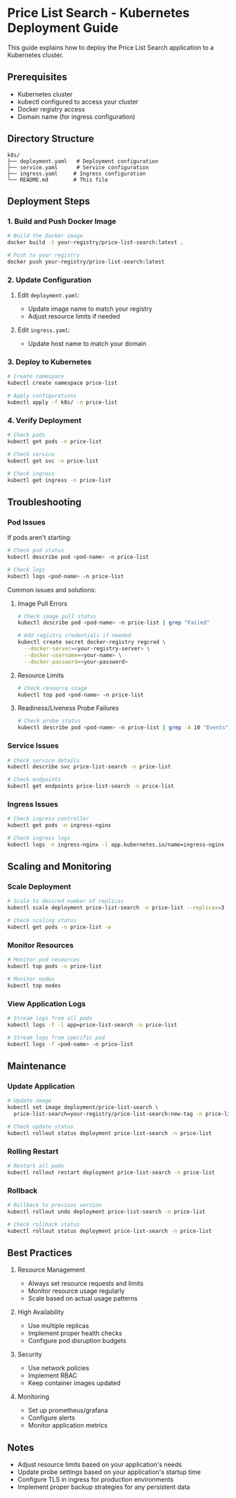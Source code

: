# Price List Search - Kubernetes Deployment Guide

This guide explains how to deploy the Price List Search application to a Kubernetes cluster.

## Prerequisites

- Kubernetes cluster
- kubectl configured to access your cluster
- Docker registry access
- Domain name (for ingress configuration)

## Directory Structure

```
k8s/
├── deployment.yaml   # Deployment configuration
├── service.yaml      # Service configuration
├── ingress.yaml     # Ingress configuration
└── README.md        # This file
```

## Deployment Steps

### 1. Build and Push Docker Image

```bash
# Build the Docker image
docker build -t your-registry/price-list-search:latest .

# Push to your registry
docker push your-registry/price-list-search:latest
```

### 2. Update Configuration

1. Edit `deployment.yaml`:
   - Update image name to match your registry
   - Adjust resource limits if needed

2. Edit `ingress.yaml`:
   - Update host name to match your domain

### 3. Deploy to Kubernetes

```bash
# Create namespace
kubectl create namespace price-list

# Apply configurations
kubectl apply -f k8s/ -n price-list
```

### 4. Verify Deployment

```bash
# Check pods
kubectl get pods -n price-list

# Check service
kubectl get svc -n price-list

# Check ingress
kubectl get ingress -n price-list
```

## Troubleshooting

### Pod Issues

If pods aren't starting:
```bash
# Check pod status
kubectl describe pod <pod-name> -n price-list

# Check logs
kubectl logs <pod-name> -n price-list
```

Common issues and solutions:

1. Image Pull Errors
   ```bash
   # Check image pull status
   kubectl describe pod <pod-name> -n price-list | grep "Failed"
   
   # Add registry credentials if needed
   kubectl create secret docker-registry regcred \
     --docker-server=<your-registry-server> \
     --docker-username=<your-name> \
     --docker-password=<your-password>
   ```

2. Resource Limits
   ```bash
   # Check resource usage
   kubectl top pod <pod-name> -n price-list
   ```

3. Readiness/Liveness Probe Failures
   ```bash
   # Check probe status
   kubectl describe pod <pod-name> -n price-list | grep -A 10 "Events"
   ```

### Service Issues

```bash
# Check service details
kubectl describe svc price-list-search -n price-list

# Check endpoints
kubectl get endpoints price-list-search -n price-list
```

### Ingress Issues

```bash
# Check ingress controller
kubectl get pods -n ingress-nginx

# Check ingress logs
kubectl logs -n ingress-nginx -l app.kubernetes.io/name=ingress-nginx
```

## Scaling and Monitoring

### Scale Deployment

```bash
# Scale to desired number of replicas
kubectl scale deployment price-list-search -n price-list --replicas=3

# Check scaling status
kubectl get pods -n price-list -w
```

### Monitor Resources

```bash
# Monitor pod resources
kubectl top pods -n price-list

# Monitor nodes
kubectl top nodes
```

### View Application Logs

```bash
# Stream logs from all pods
kubectl logs -f -l app=price-list-search -n price-list

# Stream logs from specific pod
kubectl logs -f <pod-name> -n price-list
```

## Maintenance

### Update Application

```bash
# Update image
kubectl set image deployment/price-list-search \
  price-list-search=your-registry/price-list-search:new-tag -n price-list

# Check update status
kubectl rollout status deployment price-list-search -n price-list
```

### Rolling Restart

```bash
# Restart all pods
kubectl rollout restart deployment price-list-search -n price-list
```

### Rollback

```bash
# Rollback to previous version
kubectl rollout undo deployment price-list-search -n price-list

# Check rollback status
kubectl rollout status deployment price-list-search -n price-list
```

## Best Practices

1. Resource Management
   - Always set resource requests and limits
   - Monitor resource usage regularly
   - Scale based on actual usage patterns

2. High Availability
   - Use multiple replicas
   - Implement proper health checks
   - Configure pod disruption budgets

3. Security
   - Use network policies
   - Implement RBAC
   - Keep container images updated

4. Monitoring
   - Set up prometheus/grafana
   - Configure alerts
   - Monitor application metrics

## Notes

- Adjust resource limits based on your application's needs
- Update probe settings based on your application's startup time
- Configure TLS in ingress for production environments
- Implement proper backup strategies for any persistent data
